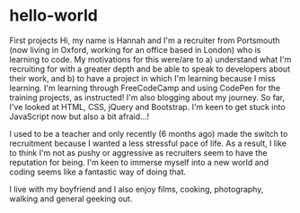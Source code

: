 # hello-world
First projects 
Hi, my name is Hannah and I'm a recruiter from Portsmouth (now living in Oxford, working for an office based in London) who is learning to code. My motivations for this were/are to a) understand what I'm recruiting for with a greater depth and be able to speak to developers about their work, and b) to have a project in which I'm learning because I miss learning. I'm learning through FreeCodeCamp and using CodePen for the training projects, as instructed! I'm also blogging about my journey. So far, I've looked at HTML, CSS, jQuery and Bootstrap. I'm keen to get stuck into JavaScript now but also a bit afraid...!

I used to be a teacher and only recently (6 months ago) made the switch to recruitment because I wanted a less stressful pace of life. As a result, I like to think I'm not as pushy or aggressive as recruiters seem to have the reputation for being. I'm keen to immerse myself into a new world and coding seems like a fantastic way of doing that. 

I live with my boyfriend and I also enjoy films, cooking, photography, walking and general geeking out.
